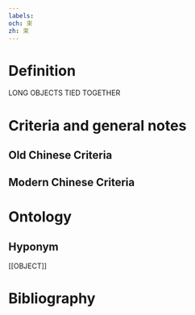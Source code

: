 ```yaml
---
labels: 
och: 束
zh: 束
---
```


# Definition
LONG OBJECTS TIED TOGETHER
# Criteria and general notes
## Old Chinese Criteria

## Modern Chinese Criteria

# Ontology

## Hyponym
[[OBJECT]]
# Bibliography